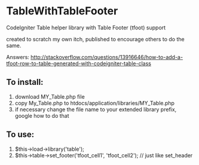TableWithTableFooter
====================

CodeIgniter Table helper library with Table Footer (tfoot) support

created to scratch my own itch, published to encourage others to do the same.

Answers: http://stackoverflow.com/questions/13916646/how-to-add-a-tfoot-row-to-table-generated-with-codeigniter-table-class

## To install:

1. download MY_Table.php file
1. copy My_Table.php to htdocs/application/libraries/MY_Table.php
1. if necessary change the file name to your extended library prefix, google how to do that

## To use:

1. $this->load->library('table');
1. $this->table->set_footer('tfoot_cell1', 'tfoot_cell2');  // just like set_header
